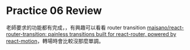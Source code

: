 # Practice 06 Review
老師要求的功能都有完成，，有興趣可以看看 router transition [maisano/react-router-transition: painless transitions built for react-router, powered by react-motion](https://github.com/maisano/react-router-transition)，轉場時會比較沒那麼單調。
